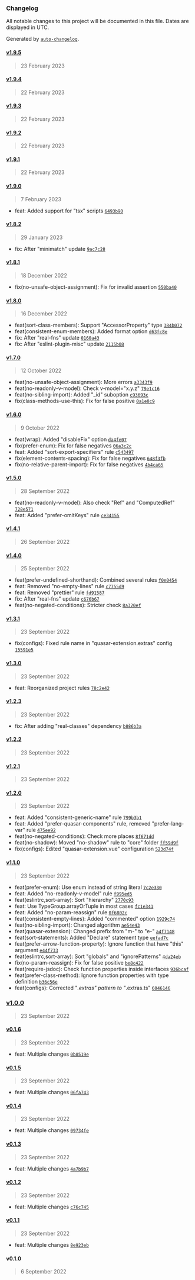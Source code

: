 ### Changelog

All notable changes to this project will be documented in this file. Dates are displayed in UTC.

Generated by [`auto-changelog`](https://github.com/CookPete/auto-changelog).

#### [v1.9.5](https://github.com/ilyub/eslint-plugin-misc/compare/v1.9.4...v1.9.5)

> 23 February 2023

#### [v1.9.4](https://github.com/ilyub/eslint-plugin-misc/compare/v1.9.3...v1.9.4)

> 22 February 2023

#### [v1.9.3](https://github.com/ilyub/eslint-plugin-misc/compare/v1.9.2...v1.9.3)

> 22 February 2023

#### [v1.9.2](https://github.com/ilyub/eslint-plugin-misc/compare/v1.9.1...v1.9.2)

> 22 February 2023

#### [v1.9.1](https://github.com/ilyub/eslint-plugin-misc/compare/v1.9.0...v1.9.1)

> 22 February 2023

#### [v1.9.0](https://github.com/ilyub/eslint-plugin-misc/compare/v1.8.2...v1.9.0)

> 7 February 2023

- feat: Added support for "tsx" scripts [`6493b90`](https://github.com/ilyub/eslint-plugin-misc/commit/6493b908dab1b3fcd9296fa6d2b255ac18872203)

#### [v1.8.2](https://github.com/ilyub/eslint-plugin-misc/compare/v1.8.1...v1.8.2)

> 29 January 2023

- fix: After "minimatch" update [`9ac7c28`](https://github.com/ilyub/eslint-plugin-misc/commit/9ac7c280649367452ea5c36bbf8de4a66e1fbf3b)

#### [v1.8.1](https://github.com/ilyub/eslint-plugin-misc/compare/v1.8.0...v1.8.1)

> 18 December 2022

- fix(no-unsafe-object-assignment): Fix for invalid assertion [`550ba40`](https://github.com/ilyub/eslint-plugin-misc/commit/550ba40b27e5fa7dd660878e4e13f082d4cbc4d7)

#### [v1.8.0](https://github.com/ilyub/eslint-plugin-misc/compare/v1.7.0...v1.8.0)

> 16 December 2022

- feat(sort-class-members): Support "AccessorProperty" type [`384b072`](https://github.com/ilyub/eslint-plugin-misc/commit/384b072d79520db28dc09d8acfa6619114e97b64)
- feat(consistent-enum-members): Added format option [`d63fc8e`](https://github.com/ilyub/eslint-plugin-misc/commit/d63fc8e589d024b1487464691b869630cc0c7fed)
- fix: After "real-fns" update [`0160a43`](https://github.com/ilyub/eslint-plugin-misc/commit/0160a43322a797ad3f9e0f9a1ca53e9852281eaf)
- fix: After "eslint-plugin-misc" update [`2115b08`](https://github.com/ilyub/eslint-plugin-misc/commit/2115b08f3307eb2ea344e1908e6a2945ca49c48b)

#### [v1.7.0](https://github.com/ilyub/eslint-plugin-misc/compare/v1.6.0...v1.7.0)

> 12 October 2022

- feat(no-unsafe-object-assignment): More errors [`a3343f9`](https://github.com/ilyub/eslint-plugin-misc/commit/a3343f9c5d7d6b8e175d8fc49c2e9faff4abea05)
- feat(no-readonly-v-model): Check v-model="x.y.z" [`79e1c16`](https://github.com/ilyub/eslint-plugin-misc/commit/79e1c160f05f2c30452e38e24415d731d8871773)
- feat(no-sibling-import): Added "_id" suboption [`c93693c`](https://github.com/ilyub/eslint-plugin-misc/commit/c93693c6c9fb10f934d7d8c2646e276d02b0e424)
- fix(class-methods-use-this): Fix for false positive [`0a1e0c9`](https://github.com/ilyub/eslint-plugin-misc/commit/0a1e0c91b6a52e60b061ffd0b5a1030bdd8f780e)

#### [v1.6.0](https://github.com/ilyub/eslint-plugin-misc/compare/v1.5.0...v1.6.0)

> 9 October 2022

- feat(wrap): Added "disableFix" option [`da4fe07`](https://github.com/ilyub/eslint-plugin-misc/commit/da4fe07099da6bc0e41b5b53d83fa1dfaf212f34)
- fix(prefer-enum): Fix for false negatives [`06a3c2c`](https://github.com/ilyub/eslint-plugin-misc/commit/06a3c2ccaa96129f5031fa6b8cbdf677f68cdd3f)
- feat: Added "sort-export-specifiers" rule [`c543497`](https://github.com/ilyub/eslint-plugin-misc/commit/c543497902421c8063273ba3e688aa5f99ba064a)
- fix(element-contents-spacing): Fix for false negatives [`648f3fb`](https://github.com/ilyub/eslint-plugin-misc/commit/648f3fb1fc43e2a571cced74001a2a5064409912)
- fix(no-relative-parent-import): Fix for false negatives [`4b4ca65`](https://github.com/ilyub/eslint-plugin-misc/commit/4b4ca651b5ace86fb7f0130938dc32628a582558)

#### [v1.5.0](https://github.com/ilyub/eslint-plugin-misc/compare/v1.4.1...v1.5.0)

> 28 September 2022

- feat(no-readonly-v-model): Also check "Ref" and "ComputedRef" [`728e571`](https://github.com/ilyub/eslint-plugin-misc/commit/728e57124bc022d41477237c2f524566da853e01)
- feat: Added "prefer-omitKeys" rule [`ce34155`](https://github.com/ilyub/eslint-plugin-misc/commit/ce34155d6d68940bcb2c1ea12fae7e1feab97f54)

#### [v1.4.1](https://github.com/ilyub/eslint-plugin-misc/compare/v1.4.0...v1.4.1)

> 26 September 2022

#### [v1.4.0](https://github.com/ilyub/eslint-plugin-misc/compare/v1.3.1...v1.4.0)

> 25 September 2022

- feat(prefer-undefined-shorthand): Combined several rules [`f0e0454`](https://github.com/ilyub/eslint-plugin-misc/commit/f0e0454e085d33f8602ab5cc89e81d0d26505f78)
- feat: Removed "no-empty-lines" rule [`c7755d9`](https://github.com/ilyub/eslint-plugin-misc/commit/c7755d9a22bf8cf6e11591ddbce62064a667f778)
- feat: Removed "prettier" rule [`fd91587`](https://github.com/ilyub/eslint-plugin-misc/commit/fd915871adce62ba8901d864221d7e8bd137a62e)
- fix: After "real-fns" update [`c676b67`](https://github.com/ilyub/eslint-plugin-misc/commit/c676b67ce5618a735782c647c9392109fcd9dfb9)
- feat(no-negated-conditions): Stricter check [`8a320ef`](https://github.com/ilyub/eslint-plugin-misc/commit/8a320ef04e572a7b7992f657c7d58ff9d8523943)

#### [v1.3.1](https://github.com/ilyub/eslint-plugin-misc/compare/v1.3.0...v1.3.1)

> 23 September 2022

- fix(configs): Fixed rule name in "quasar-extension.extras" config [`15591e5`](https://github.com/ilyub/eslint-plugin-misc/commit/15591e5bbba4ce3fc7077301477fbf5e5cb21de7)

#### [v1.3.0](https://github.com/ilyub/eslint-plugin-misc/compare/v1.2.3...v1.3.0)

> 23 September 2022

- feat: Reorganized project rules [`78c2e42`](https://github.com/ilyub/eslint-plugin-misc/commit/78c2e42e56466a640b98fd5e1c3c21d148ea0fbd)

#### [v1.2.3](https://github.com/ilyub/eslint-plugin-misc/compare/v1.2.2...v1.2.3)

> 23 September 2022

- fix: After adding "real-classes" dependency [`b886b3a`](https://github.com/ilyub/eslint-plugin-misc/commit/b886b3afcb98e539af1f88346d68b6a5b1b72dd3)

#### [v1.2.2](https://github.com/ilyub/eslint-plugin-misc/compare/v1.2.1...v1.2.2)

> 23 September 2022

#### [v1.2.1](https://github.com/ilyub/eslint-plugin-misc/compare/v1.2.0...v1.2.1)

> 23 September 2022

#### [v1.2.0](https://github.com/ilyub/eslint-plugin-misc/compare/v1.1.0...v1.2.0)

> 23 September 2022

- feat: Added "consistent-generic-name" rule [`799b3b1`](https://github.com/ilyub/eslint-plugin-misc/commit/799b3b185ca13ede684a854cfac2c65e1eaaffda)
- feat: Added "prefer-quasar-components" rule, removed "prefer-lang-var" rule [`475ee92`](https://github.com/ilyub/eslint-plugin-misc/commit/475ee92e79113835cb98e18bf6b9ec78c65f5bb8)
- feat(no-negated-conditions): Check more places [`8f671dd`](https://github.com/ilyub/eslint-plugin-misc/commit/8f671dd5a41608cc7cdcdafb9de428a51ad347b1)
- feat(no-shadow): Moved "no-shadow" rule to "core" folder [`ff59d9f`](https://github.com/ilyub/eslint-plugin-misc/commit/ff59d9f9734dc9af250ea5d17a3f3ce2fb606d48)
- fix(configs): Edited "quasar-extension.vue"  configuration [`523d74f`](https://github.com/ilyub/eslint-plugin-misc/commit/523d74f50f7851bfc4b387d1c7fb68c898977747)

#### [v1.1.0](https://github.com/ilyub/eslint-plugin-misc/compare/v1.0.0...v1.1.0)

> 23 September 2022

- feat(prefer-enum): Use enum instead of string literal [`7c2e330`](https://github.com/ilyub/eslint-plugin-misc/commit/7c2e3309af2e574807d859030c697b834153df6a)
- feat: Added "no-readonly-v-model" rule [`f995ed5`](https://github.com/ilyub/eslint-plugin-misc/commit/f995ed5ff0847368a33dac0c288c154513a7bf65)
- feat(eslintrc,sort-array): Sort "hierarchy" [`2770c93`](https://github.com/ilyub/eslint-plugin-misc/commit/2770c93c655a120f5671e47163f3e0197d617ec7)
- feat: Use TypeGroup.arrayOrTuple in most cases [`fc1e341`](https://github.com/ilyub/eslint-plugin-misc/commit/fc1e3411943ccaad50526aba66bc5e945915318c)
- feat: Added "no-param-reassign" rule [`0f6802c`](https://github.com/ilyub/eslint-plugin-misc/commit/0f6802cc25a4548eaf3d7ecc3793f706dce589b8)
- feat(consistent-empty-lines): Added "commented" option [`1929c74`](https://github.com/ilyub/eslint-plugin-misc/commit/1929c74a91766d365892b7de79ddfb64acf639f5)
- feat(no-sibling-import): Changed algorithm [`ae54e43`](https://github.com/ilyub/eslint-plugin-misc/commit/ae54e4331f866d4353ef40ec6b5958c171c2eec0)
- feat(quasar-extension): Changed prefix from "m-" to "e-" [`a4f7148`](https://github.com/ilyub/eslint-plugin-misc/commit/a4f7148f1841624c94e570ce83d9675dfae2cfa9)
- feat(sort-statements): Added "Declare" statement type [`eefad7c`](https://github.com/ilyub/eslint-plugin-misc/commit/eefad7cddf5b23f66592332e9452227ed3badb55)
- feat(prefer-arrow-function-property): Ignore function that have "this" argument [`e44f733`](https://github.com/ilyub/eslint-plugin-misc/commit/e44f733cb889e51458964f059d447d22a0cecefc)
- feat(eslintrc,sort-array): Sort "globals" and "ignorePatterns" [`4da24eb`](https://github.com/ilyub/eslint-plugin-misc/commit/4da24eb8f76a55f5dbdf5f921fea07d48ac38986)
- fix(no-param-reassign): Fix for false positive [`be8c422`](https://github.com/ilyub/eslint-plugin-misc/commit/be8c4220abb0d1e9b94525a5a407b508a95557a4)
- feat(require-jsdoc): Check function properties inside interfaces [`936bcaf`](https://github.com/ilyub/eslint-plugin-misc/commit/936bcafa1b61e557da700c526c5bd75c4ad8b92b)
- feat(prefer-class-method): Ignore function properties with type definition [`b36c56e`](https://github.com/ilyub/eslint-plugin-misc/commit/b36c56ecb11af1b48defb6c1f1ec711dfc3e5b4b)
- feat(configs): Corrected "*.extras" pattern to "*.extras.ts" [`6046146`](https://github.com/ilyub/eslint-plugin-misc/commit/604614626e410e55868472aa2a5387191d466b35)

### [v1.0.0](https://github.com/ilyub/eslint-plugin-misc/compare/v0.1.6...v1.0.0)

> 23 September 2022

#### [v0.1.6](https://github.com/ilyub/eslint-plugin-misc/compare/v0.1.5...v0.1.6)

> 23 September 2022

- feat: Multiple changes [`0b8519e`](https://github.com/ilyub/eslint-plugin-misc/commit/0b8519e2c91f5ec17e74e49b6b4534dd66f6ff71)

#### [v0.1.5](https://github.com/ilyub/eslint-plugin-misc/compare/v0.1.4...v0.1.5)

> 23 September 2022

- feat: Multiple changes [`06fa743`](https://github.com/ilyub/eslint-plugin-misc/commit/06fa743bbcfddddd3ca5ca2d7a210d654878c297)

#### [v0.1.4](https://github.com/ilyub/eslint-plugin-misc/compare/v0.1.3...v0.1.4)

> 23 September 2022

- feat: Multiple changes [`09734fe`](https://github.com/ilyub/eslint-plugin-misc/commit/09734fee01e347a655fc2a62d3ed11753539fdcd)

#### [v0.1.3](https://github.com/ilyub/eslint-plugin-misc/compare/v0.1.2...v0.1.3)

> 23 September 2022

- feat: Multiple changes [`4a7b9b7`](https://github.com/ilyub/eslint-plugin-misc/commit/4a7b9b759416f8b19eca45fb2e2e1cbd5ed817ae)

#### [v0.1.2](https://github.com/ilyub/eslint-plugin-misc/compare/v0.1.1...v0.1.2)

> 23 September 2022

- feat: Multiple changes [`c76c745`](https://github.com/ilyub/eslint-plugin-misc/commit/c76c74573dfc8f260a6f0efc0aece45dff1f71d4)

#### [v0.1.1](https://github.com/ilyub/eslint-plugin-misc/compare/v0.1.0...v0.1.1)

> 23 September 2022

- feat: Multiple changes [`8e923eb`](https://github.com/ilyub/eslint-plugin-misc/commit/8e923ebd4e82a056255cefe8393e9120464d0825)

#### v0.1.0

> 6 September 2022
